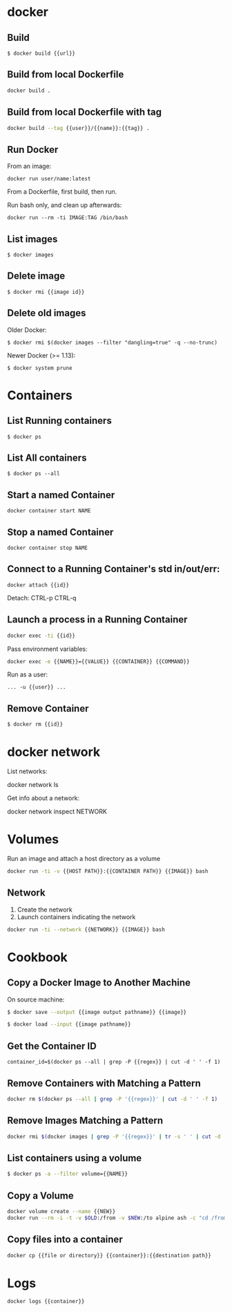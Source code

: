 # docker

## Build

```
$ docker build {{url}}
```

## Build from local Dockerfile

```sh
docker build .
```

## Build from local Dockerfile with tag

```sh
docker build --tag {{user}}/{{name}}:{{tag}} .
```

## Run Docker

From an image:

```
docker run user/name:latest
```

From a Dockerfile, first build, then run.

Run bash only, and clean up afterwards:

```
docker run --rm -ti IMAGE:TAG /bin/bash
```

## List images

```
$ docker images
```

## Delete image

```
$ docker rmi {{image id}}
```

## Delete old images

Older Docker:

```
$ docker rmi $(docker images --filter "dangling=true" -q --no-trunc)
```

Newer Docker (>= 1.13):

```
$ docker system prune
```

# Containers

## List Running containers

```
$ docker ps
```

## List All containers

```
$ docker ps --all
```

## Start a named Container

```
docker container start NAME
```

## Stop a named Container

```
docker container stop NAME
```

## Connect to a Running Container's std in/out/err:

```
docker attach {{id}}
```

Detach: CTRL-p CTRL-q

## Launch a process in a Running Container

```sh
docker exec -ti {{id}}
```

Pass environment variables:

```sh
docker exec -e {{NAME}}={{VALUE}} {{CONTAINER}} {{COMMAND}}
```

Run as a user:

```
... -u {{user}} ...
```

## Remove Container

```sh
$ docker rm {{id}}
```

# docker network

List networks:

docker network ls

Get info about a network:

docker network inspect NETWORK

# Volumes

Run an image and attach a host directory as a volume

```sh
docker run -ti -v {{HOST PATH}}:{{CONTAINER PATH}} {{IMAGE}} bash
```

## Network

1. Create the network
2. Launch containers indicating the network

```sh
docker run -ti --network {{NETWORK}} {{IMAGE}} bash
```

# Cookbook

## Copy a Docker Image to Another Machine

On source machine:

```sh
$ docker save --output {{image output pathname}} {{image}}
```

```sh
$ docker load --input {{image pathname}}
```

## Get the Container ID

```
container_id=$(docker ps --all | grep -P {{regex}} | cut -d ' ' -f 1)
```

## Remove Containers with Matching a Pattern

```sh
docker rm $(docker ps --all | grep -P '{{regex}}' | cut -d ' ' -f 1)
```

## Remove Images Matching a Pattern

```sh
docker rmi $(docker images | grep -P '{{regex}}' | tr -s ' ' | cut -d ' ' -f 3)
```

## List containers using a volume

```sh
$ docker ps -a --filter volume={{NAME}}
```

## Copy a Volume

```sh
docker volume create --name {{NEW}}
docker run --rm -i -t -v $OLD:/from -v $NEW:/to alpine ash -c "cd /from ; cp -av . /to"
```

## Copy files into a container

```sh
docker cp {{file or directory}} {{container}}:{{destination path}}
```

# Logs

```sh
docker logs {{container}}
```
